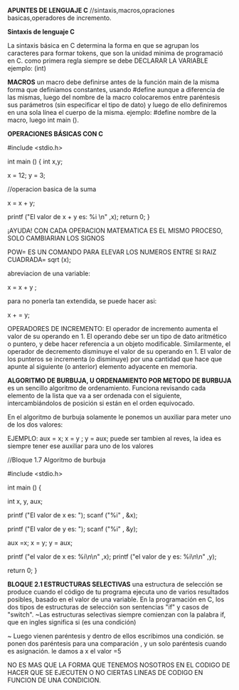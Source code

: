 **APUNTES DE LENGUAJE C** 
//sintaxis,macros,opraciones basicas,operadores de incremento.

**Sintaxis de lenguaje C**

La sintaxis básica en C determina la forma en que se agrupan los caracteres para formar tokens, que son la unidad minima de programació en C.
 como primera regla siempre se debe DECLARAR LA VARIABLE ejemplo: (int)

**MACROS**
un macro debe definirse antes de la función main de la misma forma que definíamos constantes, usando #define aunque a diferencia de las mismas, luego del nombre de la macro colocaremos entre paréntesis sus parámetros (sin especificar el tipo de dato) y luego de ello definiremos en una sola línea el cuerpo de la misma.
ejemplo: #define nombre de la macro, luego int main ().


**OPERACIONES BÁSICAS CON C**

#include <stdio.h>

int main () {
int x,y;

x = 12;
y = 3;

//operacion basica de la suma

x = x + y;

printf ("El valor de x + y es: %i \n" ,x);
return 0;
 }

¡AYUDA! CON CADA OPERACION MATEMATICA ES EL MISMO PROCESO, SOLO CAMBIARIAN LOS SIGNOS

POW= ES UN COMANDO PARA ELEVAR LOS NUMEROS ENTRE SI
RAIZ CUADRADA= sqrt (x);

abreviacion de una variable:

x = x + y ;

para no ponerla tan extendida, se puede hacer asi:

x + = y;

OPERADORES DE INCREMENTO:
El operador de incremento aumenta el valor de su operando en 1. El operando debe ser un tipo de dato aritmético o puntero, y debe hacer referencia a un objeto modificable. Similarmente, el operador de decremento disminuye el valor de su operando en 1. El valor de los punteros se incrementa (o disminuye) por una cantidad que hace que apunte al siguiente (o anterior) elemento adyacente en memoria.

**ALGORITMO DE BURBUJA, U ORDENAMIENTO POR METODO DE BURBUJA** 
 es un sencillo algoritmo de ordenamiento. Funciona revisando cada elemento de la lista que va a ser ordenada con el siguiente, intercambiándolos de posición si están en el orden equivocado.

En el algoritmo de burbuja solamente le ponemos un auxiliar para meter uno de los dos valores:

EJEMPLO: aux = x;
x = y ;
y = aux;
puede ser tambien al reves, la idea es siempre tener ese auxiliar para uno de los valores 

//Bloque 1.7 Algoritmo de burbuja

#include <stdio.h>

int main () {
 
 int x, y, aux;

 printf ("El valor de x es: ");
 scanf ("%i" , &x);

 printf ("El valor de y es: ");
scanf ("%i" , &y);

aux =x;
x = y;
y = aux;

printf ("el valor de x es: %i\n\n" ,x);
printf ("el valor de y es: %i\n\n" ,y);

return 0;
 }


 **BLOQUE 2.1 ESTRUCTURAS SELECTIVAS**
 una estructura de selección se produce cuando el código de tu programa ejecuta uno de varios resultados posibles, basado en el valor de una variable. En la programación en C, los dos tipos de estructuras de selección son sentencias "if" y casos de "switch".
 ~Las estructuras selectivas siempre comienzan con la palabra if, que en ingles significa si (es una condición)

~ Luego  vienen paréntesis y dentro de ellos escribimos una condición.
se ponen dos paréntesis para una comparación  , y un solo paréntesis cuando es asignación.
le damos a x el valor =5


NO ES MAS QUE LA FORMA QUE TENEMOS NOSOTROS EN EL CODIGO DE HACER QUE SE EJECUTEN O NO CIERTAS LINEAS DE CODIGO EN FUNCION DE UNA CONDICION.


